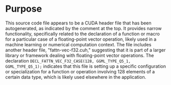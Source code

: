 # Purpose
This source code file appears to be a CUDA header file that has been autogenerated, as indicated by the comment at the top. It provides narrow functionality, specifically related to the declaration of a function or macro for a particular case of a floating-point vector operation, likely used in a machine learning or numerical computation context. The file includes another header file, "fattn-vec-f32.cuh," suggesting that it is part of a larger library or framework dealing with floating-point vector operations. The declaration `DECL_FATTN_VEC_F32_CASE(128, GGML_TYPE_Q5_1, GGML_TYPE_Q5_1);` indicates that this file is setting up a specific configuration or specialization for a function or operation involving 128 elements of a certain data type, which is likely used elsewhere in the application.
